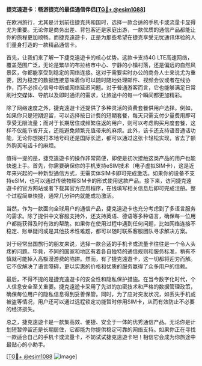 **捷克遠遊卡：畅游捷克的最佳通信伴侣[[TG💪+ @esim1088](https://t.me/s/esim1088)]**

在欧洲旅行，尤其是计划前往捷克共和国时，选择一款合适的手机卡或流量卡显得尤为重要。无论你是商务出差、背包客还是家庭出游，一款优质的通信产品都能让你的旅程更加顺畅。而捷克遠遊卡，正是为那些希望在捷克享受无忧通讯体验的人们量身打造的一款精品通信卡。

首先，让我们来了解一下捷克遠遊卡的核心优势。这款卡支持4G LTE高速网络，覆盖范围广泛，无论是繁华的布拉格市中心、宁静的小镇村落，还是偏远的自然风景区，你都能享受到稳定的网络连接。这对于需要实时办公的商务人士来说尤为重要，因为稳定的数据连接意味着你可以随时随地处理邮件、视频会议或者在线协作，而不必担心信号中断或网络延迟问题。对于普通游客而言，它也能够满足日常刷社交媒体、导航以及即时通讯的需求，让旅途中的每一个瞬间都更加精彩。

除了网络速度之外，捷克遠遊卡还提供了多种灵活的资费套餐供用户选择。例如，如果你只是短期逗留，可以选择按日计费的短期套餐，每天只需支付少量费用即可享受无限流量；而对于长期居住或频繁往返的用户，则可以考虑购买月度套餐，这样不仅能节省开支，还能避免频繁充值带来的麻烦。此外，该卡还支持语音通话功能，无论你想拨打本地号码还是国际长途，都可以通过这张卡轻松实现，省去了额外购买电话卡的麻烦。

值得一提的是，捷克遠遊卡的操作非常简便，即使是初次接触这类产品的用户也能快速上手。首先，你需要确保你的手机支持eSIM技术（电子虚拟SIM卡），这是近年来兴起的一种新型通信方式，无需实体SIM卡即可完成激活。如果你的设备不支持eSIM，也可以通过传统物理SIM卡的形式使用这款产品。接下来，访问捷克遠遊卡的官方网站或者下载其官方应用程序，在线填写相关信息后即可完成注册。整个过程简单快捷，通常几分钟内就能成功激活。

当然，作为一款面向全球用户的通信产品，捷克遠遊卡也充分考虑到了多语言服务的需求。除了提供中文客服支持外，还支持英语、德语等多种语言，确保每一位用户都能获得及时有效的帮助。如果你在使用过程中遇到任何问题，比如网络连接不稳定、账单疑问或是其他技术性难题，都可以随时联系客服团队寻求解决方案。

对于经常出国旅行的朋友来说，选择一款合适的手机卡或流量卡往往是一个令人头疼的问题。毕竟，不同的国家和地区有着各自独特的通信规则和服务标准，稍有不慎就可能掉入高额漫游费的陷阱。然而，有了捷克遠遊卡，这一切都将迎刃而解。它不仅解决了语言障碍，更以实惠的价格和优质的服务赢得了众多用户的信赖。

最后，不得不提的是捷克遠遊卡的安全性和隐私保护措施。在当今数字化时代，个人信息安全至关重要。捷克遠遊卡采用了先进的加密技术和严格的数据管理政策，确保每位用户的隐私信息得到妥善保管。同时，为了应对突发状况，如丢失手机或被盗等情况，用户还可以通过远程锁定功能暂时停用SIM卡，从而有效防止不必要的经济损失。

总之，捷克遠遊卡是一款集高效、便捷、安全于一体的优秀通信产品。无论你是计划短暂停留还是长期居住，它都能为你提供稳定可靠的网络支持。如果你正在寻找一款适合自己的手机卡或流量卡，不妨试试捷克遠遊卡吧！相信它会成为你旅途中最贴心的小助手。

[[TG💪+ @esim1088](https://t.me/s/esim1088) ![Image](https://i.postimg.cc/4NQfJmqS/Snipaste-2025-05-13-00-14-12.png)]